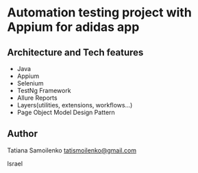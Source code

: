 # Automation testing project with Appium  for adidas app

## Architecture and Tech features
- Java
- Appium
- Selenium
- TestNg Framework
- Allure Reports
- Layers(utilities, extensions, workflows...)
- Page Object Model Design Pattern

## Author
Tatiana Samoilenko
tatismoilenko@gmail.com

Israel
